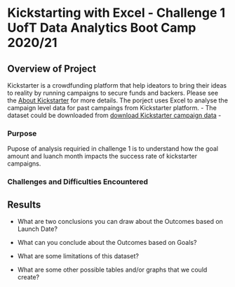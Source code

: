 # Kickstarting with Excel - Challenge 1 UofT Data Analytics Boot Camp 2020/21

## Overview of Project
Kickstarter is a crowdfunding platform that help ideators to bring their ideas to reality by running campaigns to secure funds and backers. 
Please see the [About Kickstarter](https://www.kickstarter.com/about?ref=global-footer) for more details.
The porject uses Excel to analyse the campaign level data for past campaings from  Kickstarter  platform. -
The dataset could be downloaded from [download Kickstarter campaign data](https://2u-data-curriculum-team.s3.amazonaws.com/dataviz-online/module_1/data-1-1-3-StarterBook.xlsx) -

### Purpose
Pupose of analysis requiried in challenge 1 is to understand how the goal amount and luanch month impacts the success rate of kickstarter campaigns.



### Challenges and Difficulties Encountered

## Results

- What are two conclusions you can draw about the Outcomes based on Launch Date?

- What can you conclude about the Outcomes based on Goals?

- What are some limitations of this dataset?

- What are some other possible tables and/or graphs that we could create?


